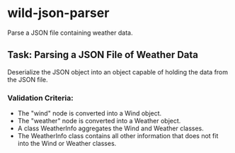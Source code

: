 # wild-json-parser
Parse a JSON file containing weather data.


## Task: Parsing a JSON File of Weather Data


Deserialize the JSON object into an object capable of holding the data from the JSON file.

### Validation Criteria:
- The "wind" node is converted into a Wind object.
- The "weather" node is converted into a Weather object.
- A class WeatherInfo aggregates the Wind and Weather classes.
- The WeatherInfo class contains all other information that does not fit into the Wind or Weather classes.
